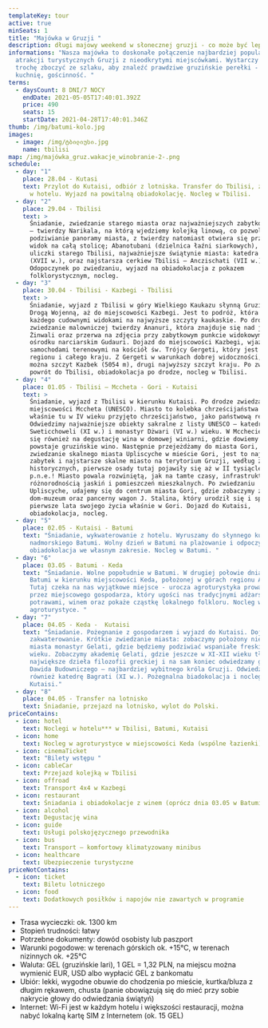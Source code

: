 ```yaml
---
templateKey: tour
active: true
minSeats: 1
title: "Majówka w Gruzji "
description: długi majowy weekend w słonecznej gruzji - co może być lepsze!
informations: "Nasza majówka to doskonałe połączenie najbardziej popularnych
  atrakcji turystycznych Gruzji z nieodkrytymi miejscówkami. Wystarczy tylko
  trochę zboczyć ze szlaku, aby znaleźć prawdziwe gruzińskie perełki - widoki,
  kuchnię, gościnność. "
terms:
  - daysCount: 8 DNI/7 NOCY
    endDate: 2021-05-05T17:40:01.392Z
    price: 490
    seats: 15
    startDate: 2021-04-28T17:40:01.346Z
thumb: /img/batumi-kolo.jpg
images:
  - image: /img/ტბილიუსი.jpg
    name: tbilisi
map: /img/majówka_gruz.wakacje_winobranie-2-.png
schedule:
  - day: "1"
    place: 28.04 - Kutasi
    text: Przylot do Kutaisi, odbiór z lotniska. Transfer do Tbilisi, zakwaterowanie
      w hotelu. Wyjazd na powitalną obiadokolację. Nocleg w Tbilisi.
  - day: "2"
    place: 29.04 - Tbilisi
    text: >
      Śniadanie, zwiedzanie starego miasta oraz najważniejszych zabytków stolicy
      – twierdzy Narikala, na którą wjedziemy kolejką linową, co pozwoli nam na
      podziwianie panoramy miasta, z twierdzy natomiast otwiera się przepiękny
      widok na całą stolicę; Abanotubani (dzielnica łaźni siarkowych), kręte
      uliczki starego Tbilisi, najważniejsze świątynie miasta: katedra Sioni
      (XVII w.), oraz najstarsza cerkiew Tbilisi – Anczischati (VII w.).
      Odopoczynek po zwiedzaniu, wyjazd na obiadokolacja z pokazem
      folklorystycznym, nocleg.
  - day: "3"
    place: 30.04 - Tbilisi - Kazbegi - Tbilisi
    text: >
      Śniadanie, wyjazd z Tbilisi w góry Wielkiego Kaukazu słynną Gruzińską
      Drogą Wojenną, aż do miejscowości Kazbegi. Jest to podróż, która zachwyci
      każdego cudownymi widokami na najwyższe szczyty kaukaskie. Po drodze
      zwiedzanie malowniczej twierdzy Ananuri, która znajduje się nad jeziorem
      Żinwali oraz przerwa na zdjęcia przy zabytkowym punkcie widokowym w
      ośrodku narciarskim Gudauri. Dojazd do miejscowości Kazbegi, wjazd
      samochodami terenowymi na kościół św. Trójcy Gergeti, który jest wizytówką
      regionu i całego kraju. Z Gergeti w warunkach dobrej widoczności, zobaczyć
      można szczyt Kazbek (5054 m), drugi najwyższy szczyt kraju. Po zwiedzaniu
      powrót do Tbilisi, obiadokolacja po drodze, nocleg w Tbilisi.
  - day: "4"
    place: 01.05 - Tbilisi – Mccheta - Gori - Kutaisi
    text: >
      Śniadanie, wyjazd z Tbilisi w kierunku Kutaisi. Po drodze zwiedzanie
      miejscowości Mccheta (UNESCO). Miasto to kolebka chrześcijaństwa w Gruzji,
      właśnie tu w IV wieku przyjęto chrześcijaństwo, jako państwową religię.
      Odwiedzimy najważniejsze obiekty sakralne z listy UNESCO – katedrę
      Sweticchoweli (XI w.) i monastyr Dżwari (VI w.) wieku. W Mcchecie udamy
      się również na degustację wina w domowej winiarni, gdzie dowiemy się, jak
      powstaje gruzińskie wino. Następnie przejeżdżamy do miasta Gori, na
      zwiedzanie skalnego miasta Upliscyche w mieście Gori, jest to najstarszy
      zabytek i najstarsze skalne miasto na terytorium Gruzji, według źródeł
      historycznych, pierwsze osady tutaj pojawiły się aż w II tysiącleciu
      p.n.e.! Miasto powala rozwiniętą, jak na tamte czasy, infrastrukturą oraz
      różnorodnością jaskiń i pomieszczeń mieszkalnych. Po zwiedzaniu
      Upliscyche, udajemy się do centrum miasta Gori, gdzie zobaczymy z zewnątrz
      dom-muzeum oraz pancerny wagon J. Stalina, który urodził się i spędził
      pierwsze lata swojego życia właśnie w Gori. Dojazd do Kutaisi,
      obiadokolacja, nocleg.
  - day: "5"
    place: 02.05 - Kutaisi - Batumi
    text: "Śniadanie, wykwaterowanie z hotelu. Wyruszamy do słynnego kurortu
      nadmorskiego Batumi. Wolny dzień w Batumi na plażowanie i odpoczynek,
      obiadokolacja we własnym zakresie. Nocleg w Batumi. "
  - day: "6"
    place: 03.05 - Batumi - Keda
    text: "Śniadanie. Wolne popołudnie w Batumi. W drugiej połowie dnia wyjazd z
      Batumi w kierunku miejscowości Keda, położonej w górach regionu Adżaria.
      Tutaj czeka na nas wyjątkowe miejsce - urocza agroturystyka prowadzona
      przez miejscowego gospodarza, który ugości nas tradycjnymi adżarskimi
      potrawami, winem oraz pokaże cząstkę lokalnego folkloru. Nocleg w
      agroturystyce. "
  - day: "7"
    place: 04.05 - Keda -  Kutaisi
    text: "Śniadanie. Pożegnanie z gospodarzem i wyjazd do Kutaisi. Dojazd,
      zakwaterowanie. Krótkie zwiedzanie miasta: zobaczymy położony niedaleko
      miasta monastyr Gelati, gdzie będziemy podziwiać wspaniałe freski z XI
      wieku. Zobaczymy akademię Gelati, gdzie jeszcze w XI-XII wieku tłumaczyli
      największe dzieła filozofii greckiej i na sam koniec odwiedzamy grób
      Dawida Budowniczego – najbardziej wybitnego króla Gruzji. Odwiedzimy
      również katedrę Bagrati (XI w.). Pożegnalna biadokolacja i nocleg w
      Kutaisi."
  - day: "8"
    place: 04.05 - Transfer na lotnisko
    text: Śniadanie, przejazd na lotnisko, wylot do Polski.
priceContains:
  - icon: hotel
    text: Noclegi w hotelu*** w Tbilisi, Batumi, Kutaisi
  - icon: home
    text: Nocleg w agroturystyce w miejscowości Keda (wspólne łazienki)
  - icon: cinemaTicket
    text: "Bilety wstępu "
  - icon: cableCar
    text: Przejazd kolejką w Tbilisi
  - icon: offroad
    text: Transport 4x4 w Kazbegi
  - icon: restaurant
    text: Śniadania i obiadokolacje z winem (oprócz dnia 03.05 w Batumi)
  - icon: alcohol
    text: Degustację wina
  - icon: guide
    text: Usługi polskojęzycznego przewodnika
  - icon: bus
    text: Transport – komfortowy klimatyzowany minibus
  - icon: healthcare
    text: Ubezpieczenie turystyczne
priceNotContains:
  - icon: ticket
    text: Biletu lotniczego
  - icon: food
    text: Dodatkowych posiłków i napojów nie zawartych w programie
---
```

* Trasa wycieczki: ok. 1300 km
* Stopień trudności: łatwy
* Potrzebne dokumenty: dowód osobisty lub paszport
* Warunki pogodowe: w terenach górskich ok. +15°C, w terenach nizinnych ok. +25°C
* Waluta: GEL (gruzińskie lari), 1 GEL = 1,32 PLN, na miejscu można wymienić EUR, USD albo wypłacić GEL z bankomatu 
* Ubiór: lekki, wygodne obuwie do chodzenia po mieście, kurtka/bluza z długim rękawem, chusta (panie obowiązują się do mieć przy sobie nakrycie głowy do odwiedzania świątyń)
* Internet: Wi-Fi jest w każdym hotelu i większości restauracji, można nabyć lokalną kartę SIM z Internetem (ok. 15 GEL)
